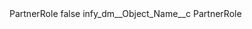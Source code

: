 <?xml version="1.0" encoding="UTF-8"?>
<CustomMetadata xmlns="http://soap.sforce.com/2006/04/metadata" xmlns:xsi="http://www.w3.org/2001/XMLSchema-instance" xmlns:xsd="http://www.w3.org/2001/XMLSchema">
    <label>PartnerRole</label>
    <protected>false</protected>
    <values>
        <field>infy_dm__Object_Name__c</field>
        <value xsi:type="xsd:string">PartnerRole</value>
    </values>
</CustomMetadata>
